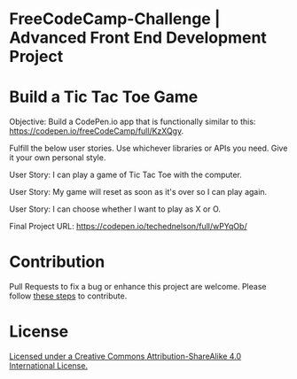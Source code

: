 # FreeCodeCamp-Challenge | Advanced Front End Development Project

# Build a Tic Tac Toe Game

Objective: Build a CodePen.io app that is functionally similar to this: https://codepen.io/freeCodeCamp/full/KzXQgy.

Fulfill the below user stories. Use whichever libraries or APIs you need. Give it your own personal style.

User Story: I can play a game of Tic Tac Toe with the computer.

User Story: My game will reset as soon as it's over so I can play again.

User Story: I can choose whether I want to play as X or O.

Final Project URL: https://codepen.io/techednelson/full/wPYqOb/

# Contribution

Pull Requests to fix a bug or enhance this project are welcome. Please follow [these steps](CONTRIBUTING.md) to contribute.

# License

[Licensed under a Creative Commons Attribution-ShareAlike 4.0 International License.](https://creativecommons.org/licenses/by-sa/4.0/)
